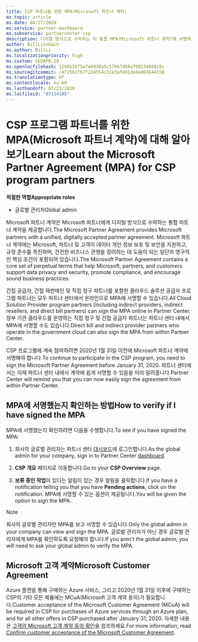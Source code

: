 ```yaml
---
title: CSP 파트너를 위한 MPA(Microsoft 파트너 계약)
ms.topic: article
ms.date: 04/27/2020
ms.service: partner-dashboard
ms.subservice: partnercenter-csp
description: 디지털 방식으로 수락하는 이 통합 MPA(Microsoft 파트너 계약)에 서명하고 확인하기 위한 Microsoft CSP 파트너 요구 사항에 대해 알아봅니다.
author: BillLinzbach
ms.author: BillLi
ms.localizationpriority: high
ms.custom: SEOAPR.20
ms.openlocfilehash: 1296b5bf5a7e6930a5c570b7d68a798234866c9c
ms.sourcegitcommit: c4f2561fb7f224554c31e3af491de4ad65644158
ms.translationtype: HT
ms.contentlocale: ko-KR
ms.lasthandoff: 07/23/2020
ms.locfileid: "87114105"
---
```

# <a name="learn-about-the-microsoft-partner-agreement-mpa-for-csp-program-partners"></a><span data-ttu-id="34115-103">CSP 프로그램 파트너를 위한 MPA(Microsoft 파트너 계약)에 대해 알아보기</span><span class="sxs-lookup"><span data-stu-id="34115-103">Learn about the Microsoft Partner Agreement (MPA) for CSP program partners</span></span>

<span data-ttu-id="34115-104">**적절한 역할**</span><span class="sxs-lookup"><span data-stu-id="34115-104">**Appropriate roles**</span></span>

- <span data-ttu-id="34115-105">글로벌 관리자</span><span class="sxs-lookup"><span data-stu-id="34115-105">Global admin</span></span>

<span data-ttu-id="34115-106">Microsoft 파트너 계약은 Microsoft 파트너에게 디지털 방식으로 수락하는 통합 파트너 계약을 제공합니다.</span><span class="sxs-lookup"><span data-stu-id="34115-106">The Microsoft Partner Agreement provides Microsoft partners with a unified, digitally accepted partner agreement.</span></span> <span data-ttu-id="34115-107">Microsoft 파트너 계약에는 Microsoft, 파트너 및 고객이 데이터 개인 정보 보호 및 보안을 지원하고, 규정 준수를 촉진하며, 건전한 비즈니스 관행을 장려하는 데 도움이 되는 일단의 영구적인 핵심 조건이 포함되어 있습니다.</span><span class="sxs-lookup"><span data-stu-id="34115-107">The Microsoft Partner Agreement contains a core set of perpetual terms that help Microsoft, partners, and customers support data privacy and security, promote compliance, and encourage sound business practices.</span></span>

<span data-ttu-id="34115-108">간접 공급자, 간접 재판매인 및 직접 청구 파트너를 포함한 클라우드 솔루션 공급자 프로그램 파트너는 모두 파트너 센터에서 온라인으로 MPA에 서명할 수 있습니다.</span><span class="sxs-lookup"><span data-stu-id="34115-108">All Cloud Solution Provider program partners (including indirect providers, indirect resellers, and direct bill partners) can sign the MPA online in Partner Center.</span></span> <span data-ttu-id="34115-109">정부 기관 클라우드를 운영하는 직접 청구 및 간접 공급자 파트너는 파트너 센터 내에서 MPA에 서명할 수도 있습니다.</span><span class="sxs-lookup"><span data-stu-id="34115-109">Direct bill and indirect provider partners who operate in the government cloud can also sign the MPA from within Partner Center.</span></span>

<span data-ttu-id="34115-110">CSP 프로그램에 계속 참여하려면 2020년 1월 31일 이전에 Microsoft 파트너 계약에 서명해야 합니다.</span><span class="sxs-lookup"><span data-stu-id="34115-110">To continue to participate in the CSP program, you need to sign the Microsoft Partner Agreement before January 31, 2020.</span></span> <span data-ttu-id="34115-111">파트너 센터에서는 이제 파트너 센터 내에서 계약에 쉽게 서명할 수 있음을 미리 알려줍니다.</span><span class="sxs-lookup"><span data-stu-id="34115-111">Partner Center will remind you that you can now easily sign the agreement from within Partner Center.</span></span>

## <a name="how-to-verify-if-i-have-signed-the-mpa"></a><span data-ttu-id="34115-112">MPA에 서명했는지 확인하는 방법</span><span class="sxs-lookup"><span data-stu-id="34115-112">How to verify if I have signed the MPA</span></span>

<span data-ttu-id="34115-113">MPA에 서명했는지 확인하려면 다음을 수행합니다.</span><span class="sxs-lookup"><span data-stu-id="34115-113">To see if you have signed the MPA:</span></span>

1. <span data-ttu-id="34115-114">회사의 글로벌 관리자는 파트너 센터 [대시보드](https://partner.microsoft.com/dashboard/home)에 로그인합니다.</span><span class="sxs-lookup"><span data-stu-id="34115-114">As the global admin for your company, sign in to Partner Center [dashboard](https://partner.microsoft.com/dashboard/home).</span></span>

2. <span data-ttu-id="34115-115">**CSP 개요** 페이지로 이동합니다.</span><span class="sxs-lookup"><span data-stu-id="34115-115">Go to your **CSP Overview** page.</span></span>

3. <span data-ttu-id="34115-116">**보류 중인 작업**이 있다는 알림이 있는 경우 알림을 클릭합니다.</span><span class="sxs-lookup"><span data-stu-id="34115-116">If you have a notification telling you that you have **Pending actions**, click on the notification.</span></span> <span data-ttu-id="34115-117">MPA에 서명할 수 있는 옵션이 제공됩니다.</span><span class="sxs-lookup"><span data-stu-id="34115-117">You will be given the option to sign the MPA.</span></span>

>[!NOTE]
><span data-ttu-id="34115-118">회사의 글로벌 관리자만 MPA를 보고 서명할 수 있습니다.</span><span class="sxs-lookup"><span data-stu-id="34115-118">Only the global admin in your company can view and sign the MPA.</span></span> <span data-ttu-id="34115-119">글로벌 관리자가 아닌 경우 글로벌 관리자에게 MPA를 확인하도록 요청해야 합니다.</span><span class="sxs-lookup"><span data-stu-id="34115-119">If you aren't the global admin, you will need to ask your global admin to verify the MPA.</span></span>

## <a name="microsoft-customer-agreement"></a><span data-ttu-id="34115-120">Microsoft 고객 계약</span><span class="sxs-lookup"><span data-stu-id="34115-120">Microsoft Customer Agreement</span></span>

<span data-ttu-id="34115-121">Azure 플랜을 통해 구매하는 Azure 서비스, 그리고 2020년 1월 31일 이후에 구매하는 CSP의 기타 모든 제품에는 MCuA(Microsoft 고객 계약 동의)가 필요합니다.</span><span class="sxs-lookup"><span data-stu-id="34115-121">Customer acceptance of the Microsoft Customer Agreement (MCuA) will be required in CSP for purchases of Azure services through an Azure plan, and for all other offers in CSP purchased after January 31, 2020.</span></span> <span data-ttu-id="34115-122">자세한 내용은 [고객의 Microsoft 고객 계약 동의 확인](confirm-customer-agreement.md)을 참조하세요.</span><span class="sxs-lookup"><span data-stu-id="34115-122">For more information, read [Confirm customer acceptance of the Microsoft Customer Agreement](confirm-customer-agreement.md).</span></span>
